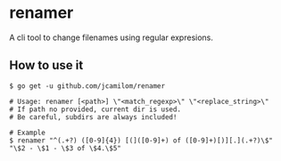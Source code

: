 # renamer

A cli tool to change filenames using regular expresions.

## How to use it

```
$ go get -u github.com/jcamilom/renamer

# Usage: renamer [<path>] \"<match_regexp>\" \"<replace_string>\"
# If path no provided, current dir is used.
# Be careful, subdirs are always included!

# Example
$ renamer "^(.+?) ([0-9]{4}) [(]([0-9]+) of ([0-9]+)[)][.](.+?)\$" "\$2 - \$1 - \$3 of \$4.\$5"
```

